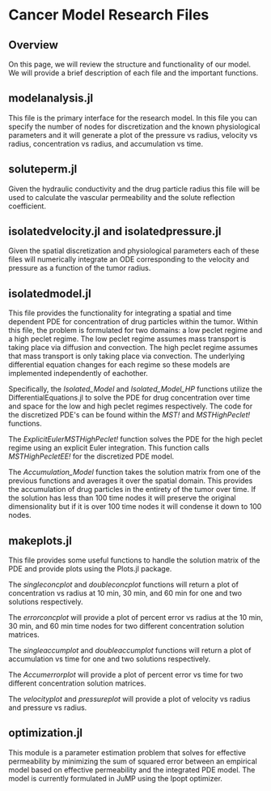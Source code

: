 # Cancer Model Research Files

## Overview
On this page, we will review the structure and functionality of our model. We will provide a brief description of each file and the important functions.

## modelanalysis.jl

This file is the primary interface for the research model. In this file you can specify the number of nodes for discretization and the known physiological parameters and it will generate a plot of the pressure vs radius, velocity vs radius, concentration vs radius, and accumulation vs time.

## soluteperm.jl
Given the hydraulic conductivity and the drug particle radius this file will be used to calculate the vascular permeability and the solute reflection coefficient.

## isolatedvelocity.jl and isolatedpressure.jl
Given the spatial discretization and physiological parameters each of these files will numerically integrate an ODE corresponding to the velocity and pressure as a function of the tumor radius.

## isolatedmodel.jl
This file provides the functionality for integrating a spatial and time dependent PDE for concentration of drug particles within the tumor. Within this file, the problem is formulated for two domains: a low peclet regime and a high peclet regime. The low peclet regime assumes mass transport is taking place via diffusion and convection. The high peclet regime assumes that mass transport is only taking place via convection. The underlying differential equation changes for each regime so these models are implemented independently of eachother. 

Specifically, the *Isolated_Model* and *Isolated_Model_HP* functions utilize the DifferentialEquations.jl to solve the PDE for drug concentration over time and space for the low and high peclet regimes respectively. The code for the discretized PDE's can be found within the *MST!* and *MSTHighPeclet!* functions.

The *ExplicitEulerMSTHighPeclet!* function solves the PDE for the high peclet regime using an explicit Euler integration. This function calls *MSTHighPecletEE!* for the discretized PDE model.

The *Accumulation_Model* function takes the solution matrix from one of the previous functions and averages it over the spatial domain. This provides the accumulation of drug particles in the entirety of the tumor over time. If the solution has less than 100 time nodes it will preserve the original dimensionality but if it is over 100 time nodes it will condense it down to 100 nodes.

## makeplots.jl
This file provides some useful functions to handle the solution matrix of the PDE and provide plots using the Plots.jl package.

The *singleconcplot* and *doubleconcplot* functions will return a plot of concentration vs radius at 10 min, 30 min, and 60 min for one and two solutions respectively.

The *errorconcplot* will provide a plot of percent error vs radius at the 10 min, 30 min, and 60 min time nodes for two different concentration solution matrices.

The *singleaccumplot* and *doubleaccumplot* functions will return a plot of accumulation vs time for one and two solutions respectively.

The *Accumerrorplot* will provide a plot of percent error vs time for two different concentration solution matrices.

The *velocityplot* and *pressureplot* will provide a plot of velocity vs radius and pressure vs radius.

## optimization.jl
This module is a parameter estimation problem that solves for effective permeability by minimizing the sum of squared error between an empirical model based on effective permeability and the integrated PDE model. The model is currently formulated in JuMP using the Ipopt optimizer.
